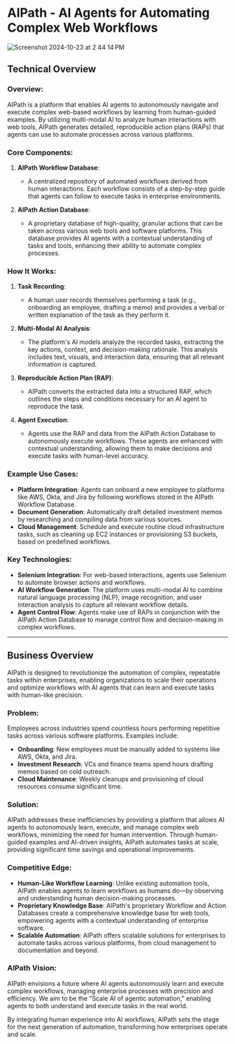 # AIPath - AI Agents for Automating Complex Web Workflows
![Screenshot 2024-10-23 at 2 44 14 PM](https://github.com/user-attachments/assets/0948502a-2c1c-4e4a-8095-9368e765e531)

## Technical Overview

### Overview:
AIPath is a platform that enables AI agents to autonomously navigate and execute complex web-based workflows by learning from human-guided examples. By utilizing multi-modal AI to analyze human interactions with web tools, AIPath generates detailed, reproducible action plans (RAPs) that agents can use to automate processes across various platforms.

### Core Components:
1. **AIPath Workflow Database**:
   - A centralized repository of automated workflows derived from human interactions. Each workflow consists of a step-by-step guide that agents can follow to execute tasks in enterprise environments.
   
2. **AIPath Action Database**:
   - A proprietary database of high-quality, granular actions that can be taken across various web tools and software platforms. This database provides AI agents with a contextual understanding of tasks and tools, enhancing their ability to automate complex processes.

### How It Works:
1. **Task Recording**: 
   - A human user records themselves performing a task (e.g., onboarding an employee, drafting a memo) and provides a verbal or written explanation of the task as they perform it.
   
2. **Multi-Modal AI Analysis**:
   - The platform's AI models analyze the recorded tasks, extracting the key actions, context, and decision-making rationale. This analysis includes text, visuals, and interaction data, ensuring that all relevant information is captured.
   
3. **Reproducible Action Plan (RAP)**:
   - AIPath converts the extracted data into a structured RAP, which outlines the steps and conditions necessary for an AI agent to reproduce the task.
   
4. **Agent Execution**:
   - Agents use the RAP and data from the AIPath Action Database to autonomously execute workflows. These agents are enhanced with contextual understanding, allowing them to make decisions and execute tasks with human-level accuracy.

### Example Use Cases:
- **Platform Integration**: Agents can onboard a new employee to platforms like AWS, Okta, and Jira by following workflows stored in the AIPath Workflow Database.
- **Document Generation**: Automatically draft detailed investment memos by researching and compiling data from various sources.
- **Cloud Management**: Schedule and execute routine cloud infrastructure tasks, such as cleaning up EC2 instances or provisioning S3 buckets, based on predefined workflows.

### Key Technologies:
- **Selenium Integration**: For web-based interactions, agents use Selenium to automate browser actions and workflows.
- **AI Workflow Generation**: The platform uses multi-modal AI to combine natural language processing (NLP), image recognition, and user interaction analysis to capture all relevant workflow details.
- **Agent Control Flow**: Agents make use of RAPs in conjunction with the AIPath Action Database to manage control flow and decision-making in complex workflows.
  
---

## Business Overview

AIPath is designed to revolutionize the automation of complex, repeatable tasks within enterprises, enabling organizations to scale their operations and optimize workflows with AI agents that can learn and execute tasks with human-like precision.

### Problem:
Employees across industries spend countless hours performing repetitive tasks across various software platforms. Examples include:
- **Onboarding**: New employees must be manually added to systems like AWS, Okta, and Jira.
- **Investment Research**: VCs and finance teams spend hours drafting memos based on cold outreach.
- **Cloud Maintenance**: Weekly cleanups and provisioning of cloud resources consume significant time.

### Solution:
AIPath addresses these inefficiencies by providing a platform that allows AI agents to autonomously learn, execute, and manage complex web workflows, minimizing the need for human intervention. Through human-guided examples and AI-driven insights, AIPath automates tasks at scale, providing significant time savings and operational improvements.

### Competitive Edge:
- **Human-Like Workflow Learning**: Unlike existing automation tools, AIPath enables agents to learn workflows as humans do—by observing and understanding human decision-making processes.
- **Proprietary Knowledge Base**: AIPath's proprietary Workflow and Action Databases create a comprehensive knowledge base for web tools, empowering agents with a contextual understanding of enterprise software.
- **Scalable Automation**: AIPath offers scalable solutions for enterprises to automate tasks across various platforms, from cloud management to documentation and beyond.

### AIPath Vision:
AIPath envisions a future where AI agents autonomously learn and execute complex workflows, managing enterprise processes with precision and efficiency. We aim to be the "Scale AI of agentic automation," enabling agents to both understand and execute tasks in the real world.

By integrating human experience into AI workflows, AIPath sets the stage for the next generation of automation, transforming how enterprises operate and scale.
